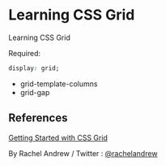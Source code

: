 # Learning CSS Grid
Learning CSS Grid

Required:
```css
display: grid;
```


- grid-template-columns
- grid-gap

## References
[Getting Started with CSS Grid](https://www.skillshare.com/)

By Rachel Andrew / Twitter : [@rachelandrew](https://twitter.com/rachelandrew)
